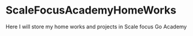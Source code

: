 # ScaleFocusAcademyHomeWorks
Here I will store my home works and projects in Scale focus Go Academy
